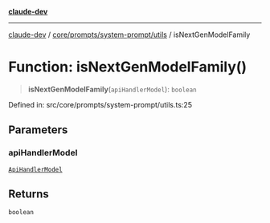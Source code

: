 [**claude-dev**](../../../../../README.md)

***

[claude-dev](../../../../../README.md) / [core/prompts/system-prompt/utils](../README.md) / isNextGenModelFamily

# Function: isNextGenModelFamily()

> **isNextGenModelFamily**(`apiHandlerModel`): `boolean`

Defined in: src/core/prompts/system-prompt/utils.ts:25

## Parameters

### apiHandlerModel

[`ApiHandlerModel`](../../../../../api/interfaces/ApiHandlerModel.md)

## Returns

`boolean`
